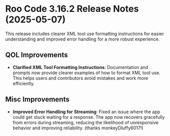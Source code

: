 # Roo Code 3.16.2 Release Notes (2025-05-07)

This release includes clearer XML tool use formatting instructions for easier understanding and improved error handling for a more robust experience.

## QOL Improvements
*   **Clarified XML Tool Formatting Instructions**: Documentation and prompts now provide clearer examples of how to format XML tool use. This helps users and contributors avoid mistakes and work more efficiently. 

## Misc Improvements
*   **Improved Error Handling for Streaming**: Fixed an issue where the app could get stuck waiting for a response. The app now recovers gracefully from errors during streaming, reducing the likelihood of unresponsive behavior and improving reliability. (thanks monkeyDluffy6017!)